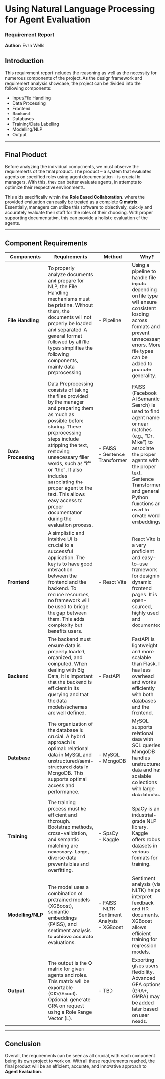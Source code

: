 # Using Natural Language Processing for Agent Evaluation  
### Requirement Report 
**Author:** Evan Wells  


## Introduction

This requirement report includes the reasoning as well as the necessity for numerous components of the project. As the design framework and requirement analysis showcase, the project can be divided into the following components:

- Input/File Handling  
- Data Processing  
- Frontend  
- Backend  
- Databases  
- Training/Data Labelling  
- Modelling/NLP  
- Output

---

## Final Product

Before analyzing the individual components, we must observe the requirements of the final product. The product – a system that evaluates agents on specified roles using agent documentation – is crucial to managers. With this, they can better evaluate agents, in attempts to optimize their respective environments. 

This aids specifically within the **Role Based Collaboration**, where the provided evaluation can easily be treated as a complete **Q matrix**. Essentially, managers can utilize this software to objectively, quickly and accurately evaluate their staff for the roles of their choosing. With proper supporting documentation, this can provide a holistic evaluation of the agents.

---

## Component Requirements

| Components       | Requirements                                                                                                                                                        | Method                                                                                                            | Why?                                                                                                                                                                                                                                      |
|------------------|----------------------------------------------------------------------------------------------------------------------------------------------------------------------|-------------------------------------------------------------------------------------------------------------------|-------------------------------------------------------------------------------------------------------------------------------------------------------------------------------------------------------------------------------------------|
| **File Handling** | To properly analyze documents and prepare for NLP, the File Handling mechanisms must be pristine. Without them, the documents will not properly be loaded and separated. A general format followed by all file types simplifies the following components, mainly data preprocessing. | - Pipeline                                                                                                        | Using a pipeline to handle file inputs depending on file type will ensure consistent loading across formats and prevent unnecessary errors. More file types can be added to promote generality.                                           |
| **Data Processing** | Data Preprocessing consists of taking the files provided by the manager and preparing them as much as possible before storing. These preprocessing steps include stripping the text, removing unnecessary filler words, such as “if” or “the”. It also includes associating the proper agent to the text. This allows easy access to proper documentation during the evaluation process. | - FAISS<br>- Sentence Transformer                                                                                 | FAISS (Facebook AI Semantic Search) is used to find agent names or near matches (e.g., “Dr. Mike”) to associate the proper agents with the proper text. Sentence Transformer and general Python functions are used to create word embeddings. |
| **Frontend**      | A simplistic and intuitive UI is crucial to a successful application. The key is to have good interaction between the frontend and the backend. To reduce resources, no framework will be used to bridge the gap between them. This adds complexity but benefits users. | - React Vite                                                                                                     | React Vite is a very proficient and easy-to-use framework for designing dynamic frontend pages. It is open-sourced, highly used and documented.                                                                                           |
| **Backend**       | The backend must ensure data is properly loaded, organized, and computed. When dealing with Big Data, it is important that the backend is efficient in its querying and that the data models/schemas are well defined. | - FastAPI                                                                                                         | FastAPI is lightweight and more scalable than Flask. It has less overhead and works efficiently with both databases and the frontend.                                                                                                    |
| **Database**      | The organization of the database is crucial. A hybrid approach is optimal: relational data in MySQL and unstructured/semi-structured data in MongoDB. This supports optimal access and performance. | - MySQL<br>- MongoDB                                                                                              | MySQL supports relational data with SQL queries. MongoDB handles unstructured data and has scalable collections with large data blocks.                                                                                                    |
| **Training**      | The training process must be efficient and thorough. Bootstrap methods, cross-validation, and semantic matching are necessary. Large, diverse data prevents bias and overfitting. | - SpaCy<br>- Kaggle                                                                                               | SpaCy is an industrial-grade NLP library. Kaggle offers robust datasets in various formats for training.                                                                                                                               |
| **Modelling/NLP** | The model uses a combination of pretrained models (XGBoost), semantic embeddings (FAISS), and sentiment analysis to achieve accurate evaluations. | - FAISS<br>- NLTK Sentiment Analysis<br>- XGBoost                                                                | Sentiment analysis (via NLTK) helps interpret feedback and HR documents. XGBoost allows efficient training for regression models.                                                                                                         |
| **Output**        | The output is the Q matrix for given agents and roles. This matrix will be exportable (CSV/Excel). Optional: generate GRA on request using a Role Range Vector (L). | - TBD                                                                                                             | Exporting gives users flexibility. Advanced GRA options (GRA+, GMRA) may be added later based on user needs.                                                                                                                             |

---

## Conclusion

Overall, the requirements can be seen as all crucial, with each component being its own project to work on. With all these requirements reached, the final product will be an efficient, accurate, and innovative approach to **Agent Evaluation**.
